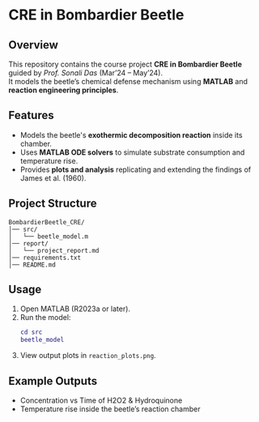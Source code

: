 # CRE in Bombardier Beetle

## Overview
This repository contains the course project **CRE in Bombardier Beetle** guided by *Prof. Sonali Das* (Mar’24 – May’24).  
It models the beetle’s chemical defense mechanism using **MATLAB** and **reaction engineering principles**.

## Features
- Models the beetle's **exothermic decomposition reaction** inside its chamber.
- Uses **MATLAB ODE solvers** to simulate substrate consumption and temperature rise.
- Provides **plots and analysis** replicating and extending the findings of James et al. (1960).

## Project Structure
```
BombardierBeetle_CRE/
│── src/
│   └── beetle_model.m
│── report/
│   └── project_report.md
│── requirements.txt
│── README.md
```

## Usage
1. Open MATLAB (R2023a or later).
2. Run the model:
   ```matlab
   cd src
   beetle_model
   ```
3. View output plots in `reaction_plots.png`.

## Example Outputs
- Concentration vs Time of H2O2 & Hydroquinone
- Temperature rise inside the beetle’s reaction chamber
